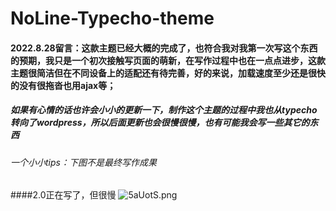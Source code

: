 # NoLine-Typecho-theme
#### 2022.8.28留言：这款主题已经大概的完成了，也符合我对我第一次写这个东西的预期，我只是一个初次接触写页面的萌新，在写作过程中也在一点点进步，这款主题很简洁但在不同设备上的适配还有待完善，好的来说，加载速度至少还是很快的没有很拖沓也用ajax等；
##### 如果有心情的话也许会小小的更新一下，制作这个主题的过程中我也从typecho转向了wordpress，所以后面更新也会很慢很慢，也有可能我会写一些其它的东西
###### 一个小小tips：下图不是最终写作成果
####2.0正在写了，但很慢
![5aUotS.png](https://z3.ax1x.com/2021/10/18/5aUotS.png)
